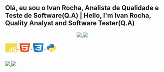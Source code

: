 ## Olá, eu sou o Ivan Rocha, Analista de Qualidade e Teste de Software(Q.A) | Hello, I'm Ivan Rocha, Quality Analyst and Software Tester(Q.A)



<div align="center">
  <a href="https://github.com/Ivanrocha93">
  <img height="180em" src="https://github-readme-stats.vercel.app/api?username=ivanrocha93&show_icons=true&theme=tokyonight&include_all_commits=true&count_private=true"/>
  <img height="180em" src="https://github-readme-stats.vercel.app/api/top-langs/?username=ivanrocha93&hide=html&layout=compact&langs_count=7&theme=tokyonight"/>
</div>

<div style="display: inline_block"><br>
  
            
  <img align="center" alt="Ivan-Js" height="30" width="40" src="https://raw.githubusercontent.com/devicons/devicon/master/icons/javascript/javascript-plain.svg">
  
  <img align="center" alt="Ivan-HTML" height="30" width="40" src="https://raw.githubusercontent.com/devicons/devicon/master/icons/html5/html5-original.svg">
  <img align="center" alt="Ivan-CSS" height="30" width="40" src="https://raw.githubusercontent.com/devicons/devicon/master/icons/css3/css3-original.svg">
  <img align="center" alt="Ivan-Python" height="30" width="40" src="https://raw.githubusercontent.com/devicons/devicon/master/icons/python/python-original.svg">
  
  
</div>

##

<div>
  <a href="https://www.linkedin.com/in/ivan-dantas-rocha-08168a138/" target="_blank"><img src=https://img.shields.io/badge/LinkedIn-0077B5?style=for-the-badge&logo=linkedin&logoColor=white target="_blank"</a>
  <a href= "mailto:ivandantasrocha@gmail.com"><img src=https://img.shields.io/badge/Gmail-D14836?style=for-the-badge&logo=gmail&logoColor=white target="_blank"</a>
</div>
